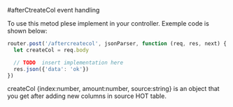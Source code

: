 #afterCtreateCol event handling

To use this metod plese implement in your controller.
Exemple code is shown below:

```javascript
router.post('/aftercreatecol', jsonParser, function (req, res, next) {
  let createCol = req.body

  // TODO  insert implementation here
  res.json({'data': 'ok'})
})
```
createCol {index:number, amount:number, source:string} is an object that you get after adding new columns in source HOT table.